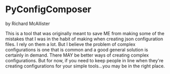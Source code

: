 # PyConfigComposer
by Richard McAllister


This is a tool that was originally meant to save ME from making some of the mistakes that I was in the habit of making when creating json configuration files.  I rely on them a lot.  But I believe the problem of complex configurations is one that is common and a good general solution is certainly in demand.  There MAY be better ways of creating complex configurations.  But for now, if you need to keep people in line when they're creating configurations for your simple tools...you may be in the right place.

